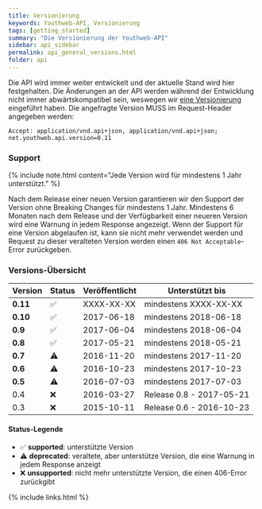 ```yaml
---
title: Versionierung
keywords: Youthweb-API, Versionierung
tags: [getting_started]
summary: "Die Versionierung der Youthweb-API"
sidebar: api_sidebar
permalink: api_general_versions.html
folder: api
---
```


Die API wird immer weiter entwickelt und der aktuelle Stand wird hier festgehalten. Die Änderungen an der API werden während der Entwicklung nicht immer abwärtskompatibel sein, weswegen wir [eine Versionierung](http://semver.org/) eingeführt haben. Die angefragte Version MUSS im Request-Header angegeben werden:

`Accept: application/vnd.api+json, application/vnd.api+json; net.youthweb.api.version=0.11`

### Support

{% include note.html content="Jede Version wird für mindestens 1 Jahr unterstützt." %}

Nach dem Release einer neuen Version garantieren wir den Support der Version ohne Breaking Changes für mindestens 1 Jahr. Mindestens 6 Monaten nach dem Release und der Verfügbarkeit einer neueren Version wird eine Warnung in jedem Response angezeigt. Wenn der Support für eine Version abgelaufen ist, kann sie nicht mehr verwendet werden und Request zu dieser veralteten Version werden einen `406 Not Acceptable`-Error zurückgeben.

### Versions-Übersicht

| Version      | Status             | Veröffentlicht | Unterstützt bis          |
|--------------|--------------------|----------------|--------------------------|
| **0.11**     | :white_check_mark: | XXXX-XX-XX     | mindestens XXXX-XX-XX    |
| **0.10**     | :white_check_mark: | 2017-06-18     | mindestens 2018-06-18    |
| **0.9**      | :white_check_mark: | 2017-06-04     | mindestens 2018-06-04    |
| **0.8**      | :white_check_mark: | 2017-05-21     | mindestens 2018-05-21    |
| **0.7**      | :warning:          | 2016-11-20     | mindestens 2017-11-20    |
| **0.6**      | :warning:          | 2016-10-23     | mindestens 2017-10-23    |
| **0.5**      | :warning:          | 2016-07-03     | mindestens 2017-07-03    |
| 0.4          | :x:                | 2016-03-27     | Release 0.8 - 2017-05-21 |
| 0.3          | :x:                | 2015-10-11     | Release 0.6 - 2016-10-23 |

#### Status-Legende

- :white_check_mark: **supported**: unterstützte Version
- :warning: **deprecated**: veraltete, aber unterstütze Version, die eine Warnung in jedem Response anzeigt
- :x: **unsupported**: nicht mehr unterstützte Version, die einen 406-Error zurückgibt

{% include links.html %}
